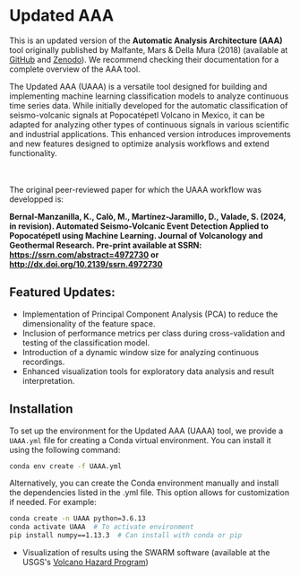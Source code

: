 # Updated AAA 

This is an updated version of the **Automatic Analysis Architecture (AAA)** tool originally published by Malfante, Mars & Della Mura (2018) (available at [GitHub](https://github.com/malfante/AAA) and [Zenodo](https://zenodo.org/records/1216028)). We recommend checking their documentation for a complete overview of the AAA tool.

The Updated AAA (UAAA) is a versatile tool designed for building and implementing machine learning classification models to analyze continuous time series data. While initially developed for the automatic classification of seismo-volcanic signals at Popocatépetl Volcano in Mexico, it can be adapted for analyzing other types of continuous signals in various scientific and industrial applications. This enhanced version introduces improvements and new features designed to optimize analysis workflows and extend functionality.

<br><br>
The original peer-reviewed paper for which the UAAA workflow was developped is:

**Bernal-Manzanilla, K., Calò, M., Martínez-Jaramillo, D., Valade, S. (2024, in revision). Automated Seismo-Volcanic Event Detection Applied to Popocatépetl using Machine Learning. Journal of Volcanology and Geothermal Research. Pre-print available at SSRN: https://ssrn.com/abstract=4972730 or http://dx.doi.org/10.2139/ssrn.4972730**

## Featured Updates:  
- Implementation of Principal Component Analysis (PCA) to reduce the dimensionality of the feature space.  
- Inclusion of performance metrics per class during cross-validation and testing of the classification model.  
- Introduction of a dynamic window size for analyzing continuous recordings.  
- Enhanced visualization tools for exploratory data analysis and result interpretation.  

## Installation  

To set up the environment for the Updated AAA (UAAA) tool, we provide a `UAAA.yml` file for creating a Conda virtual environment. You can install it using the following command:  

```bash
conda env create -f UAAA.yml
```

Alternatively, you can create the Conda environment manually and install the dependencies listed in the .yml file. This option allows for customization if needed.
For example:
```bash
conda create -n UAAA python=3.6.13
conda activate UAAA  # To activate environment
pip install numpy==1.13.3  # Can install with conda or pip
```



- Visualization of results using the SWARM software (available at the USGS's [Volcano Hazard Program](https://volcanoes.usgs.gov/software/swarm/index.shtml))

